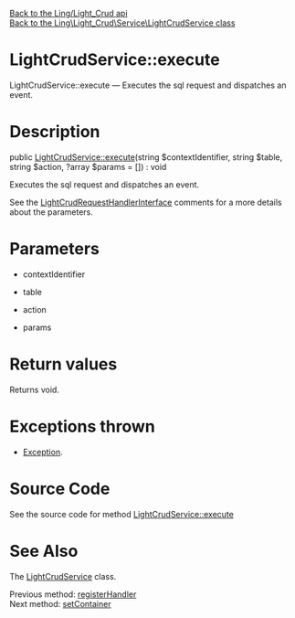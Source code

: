 [Back to the Ling/Light_Crud api](https://github.com/lingtalfi/Light_Crud/blob/master/doc/api/Ling/Light_Crud.md)<br>
[Back to the Ling\Light_Crud\Service\LightCrudService class](https://github.com/lingtalfi/Light_Crud/blob/master/doc/api/Ling/Light_Crud/Service/LightCrudService.md)


LightCrudService::execute
================



LightCrudService::execute — Executes the sql request and dispatches an event.




Description
================


public [LightCrudService::execute](https://github.com/lingtalfi/Light_Crud/blob/master/doc/api/Ling/Light_Crud/Service/LightCrudService/execute.md)(string $contextIdentifier, string $table, string $action, ?array $params = []) : void




Executes the sql request and dispatches an event.

See the [LightCrudRequestHandlerInterface](https://github.com/lingtalfi/Light_Crud/blob/master/doc/api/Ling/Light_Crud/CrudRequestHandler/LightCrudRequestHandlerInterface.md) comments for a more details about the parameters.




Parameters
================


- contextIdentifier

    

- table

    

- action

    

- params

    


Return values
================

Returns void.


Exceptions thrown
================

- [Exception](http://php.net/manual/en/class.exception.php).&nbsp;







Source Code
===========
See the source code for method [LightCrudService::execute](https://github.com/lingtalfi/Light_Crud/blob/master/Service/LightCrudService.php#L71-L102)


See Also
================

The [LightCrudService](https://github.com/lingtalfi/Light_Crud/blob/master/doc/api/Ling/Light_Crud/Service/LightCrudService.md) class.

Previous method: [registerHandler](https://github.com/lingtalfi/Light_Crud/blob/master/doc/api/Ling/Light_Crud/Service/LightCrudService/registerHandler.md)<br>Next method: [setContainer](https://github.com/lingtalfi/Light_Crud/blob/master/doc/api/Ling/Light_Crud/Service/LightCrudService/setContainer.md)<br>

